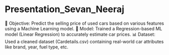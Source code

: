 # Presentation_Sevan_Neeraj
🎯 Objective: Predict the selling price of used cars based on various features using a Machine Learning model.  🧠 Model: Trained a Regression-based ML model (Linear Regression) to accurately estimate car prices.  📊 Dataset: Used a cleaned dataset (Cardetails.csv) containing real-world car attributes like brand, year, fuel type, etc.
